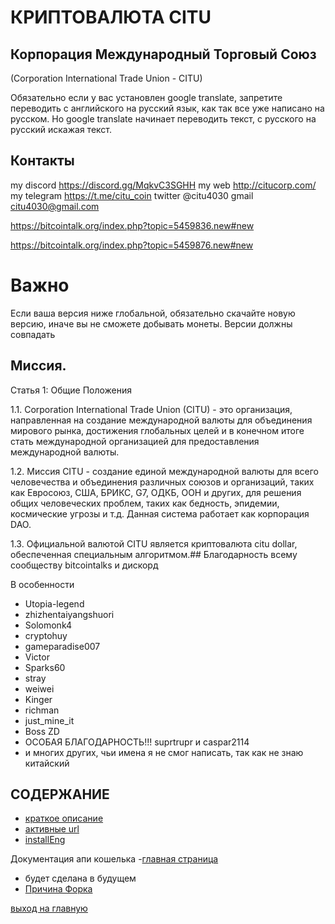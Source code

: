 # КРИПТОВАЛЮТА CITU
## Корпорация Международный Торговый Союз
(Corporation International Trade Union - CITU)

Обязательно если у вас установлен google translate, запретите переводить с английского на русский язык,
как так все уже написано на русском. Но google translate начинает переводить текст, с русского на русский искажая текст.

## Контакты
my discord https://discord.gg/MqkvC3SGHH
my web http://citucorp.com/
my telegram https://t.me/citu_coin
twitter @citu4030
gmail 
citu4030@gmail.com

https://bitcointalk.org/index.php?topic=5459836.new#new

https://bitcointalk.org/index.php?topic=5459876.new#new
# Важно
Если ваша версия ниже глобальной, обязательно скачайте новую версию,
иначе вы не сможете добывать монеты. Версии должны совпадать

## Миссия.
Статья 1: Общие Положения

1.1. Corporation International Trade Union (CITU) - это организация, направленная на создание международной валюты для объединения мирового рынка, достижения глобальных целей и в конечном итоге стать международной организацией для предоставления международной валюты.

1.2. Миссия CITU - создание единой международной валюты для всего человечества и объединения различных союзов и организаций, таких как Евросоюз, США, БРИКС, G7, ОДКБ, ООН и других, для решения общих человеческих проблем, таких как бедность, эпидемии, космические угрозы и т.д. Данная система работает как корпорация DAO.

1.3. Официальной валютой CITU является криптовалюта citu dollar, обеспеченная специальным алгоритмом.## Благодарность всему сообществу bitcointalks и дискорд

В особенности
- Utopia-legend
- zhizhentaiyangshuori
- Solomonk4
- cryptohuy
- gameparadise007
- Victor
- Sparks60
- stray
- weiwei
- Kinger
- richman
- just_mine_it
- Boss ZD
- ОСОБАЯ БЛАГОДАРНОСТЬ!!! suprtrupr и caspar2114
- и многих других, чьи имена я не смог написать, так как не знаю китайский

## СОДЕРЖАНИЕ
- [краткое описание](../documentation/preamble.md)
- [активные url](../documentation/active-url.md)
- [installEng](../documentation/install.md)


Документация апи кошелька
 -[главная страница](../documentation/documentation-api-wallet.md)
 - будет сделана в будущем
 - [Причина Форка](../documentation/afterFork.md)
    

[выход на главную](../readme.md)